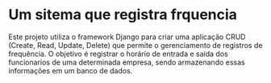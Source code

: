 # Um sitema que registra frquencia

Este projeto utiliza o framework Django para criar uma aplicação CRUD (Create, Read, Update, Delete) que permite o gerenciamento de registros de frequência. 
O objetivo é registrar o horário de entrada e saída dos funcionarios de uma determinada empresa, sendo armazenando essas informações em um banco de dados.
